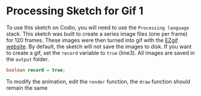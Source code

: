 # Processing Sketch for Gif 1
To use this sketch on Codio, you will need to use the `Processing language` stack. This sketch was built to create a series image files (one per frame) for 120 frames. These images were then turned into gif with the [EZgif website](https://ezgif.com/). By default, the sketch will not save the images to disk. If you want to create a gif, set the `record` variable to `true` (line3). All images are saved in the `output` folder.

```java
boolean record = true;
```

To modify the animation, edit the `render` function, the `draw` function should remain the same
